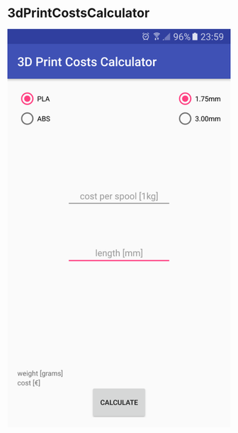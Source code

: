 # 3dPrintCostsCalculator

![](https://github.com/karcio/3dPrintCostsCalculator/blob/master/app/Screenshot.png)